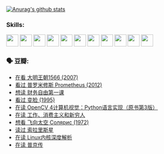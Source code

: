 
[![Anurag's github stats](https://github-readme-stats.vercel.app/api?username=w940853815)](https://github.com/anuraghazra/github-readme-stats)

### Skills:

<code><img height="32" src="https://cdn.jsdelivr.net/npm/simple-icons@v5/icons/python.svg"></code>
<code><img height="32" src="https://cdn.jsdelivr.net/npm/simple-icons@v5/icons/javascript.svg"></code>
<code><img height="32" src="https://cdn.jsdelivr.net/npm/simple-icons@v5/icons/django.svg"></code>
<code><img height="32" src="https://cdn.jsdelivr.net/npm/simple-icons@v5/icons/flask.svg"></code>
<code><img height="32" src="https://cdn.jsdelivr.net/npm/simple-icons@v5/icons/vuetify.svg"></code>
<code><img height="32" src="https://cdn.jsdelivr.net/npm/simple-icons@v5/icons/git.svg"></code>
<code><img height="32" src="https://cdn.jsdelivr.net/npm/simple-icons@v5/icons/docker.svg"></code>
<code><img height="32" src="https://cdn.jsdelivr.net/npm/simple-icons@v5/icons/postgresql.svg"></code>
<code><img height="32" src="https://cdn.jsdelivr.net/npm/simple-icons@v5/icons/elasticsearch.svg"></code>
<code><img height="32" src="https://cdn.jsdelivr.net/npm/simple-icons@v5/icons/macos.svg"></code>
<code><img height="32" src="https://cdn.jsdelivr.net/npm/simple-icons@v5/icons/linux.svg"></code>

### 🗣 豆瓣:

<!-- DOUBAN-ACTIVITIES:START -->
- [在看 大明王朝1566‎ (2007)](https://www.douban.com/people/136069238/status/3800275133/?_i=47641716)
- [看过 普罗米修斯 Prometheus‎ (2012)](https://www.douban.com/people/136069238/status/3795487470/?_i=47641716)
- [想读 财务自由第一课](https://www.douban.com/people/136069238/status/3794955007/?_i=47641716)
- [看过 变脸‎ (1995)](https://www.douban.com/people/136069238/status/3794210254/?_i=47641716)
- [在读 OpenCV 4计算机视觉：Python语言实现（原书第3版）](https://www.douban.com/people/136069238/status/3794059733/?_i=47641717)
- [在读 工作、消费主义和新穷人](https://www.douban.com/people/136069238/status/3793862963/?_i=47641717)
- [想看 飞向太空 Солярис‎ (1972)](https://www.douban.com/people/136069238/status/3792219567/?_i=47641717)
- [读过 索拉里斯星](https://www.douban.com/people/136069238/status/3792213928/?_i=47641717)
- [在读 Linux内核深度解析](https://www.douban.com/people/136069238/status/3790997133/?_i=47641717)
- [在读 普京传](https://www.douban.com/people/136069238/status/3786411478/?_i=47641717)
<!-- DOUBAN-ACTIVITIES:END -->
<!--
**w940853815/w940853815** is a ✨ _special_ ✨ repository because its `README.md` (this file) appears on your GitHub profile.

Here are some ideas to get you started:

- 🔭 I’m currently working on ...
- 🌱 I’m currently learning ...
- 👯 I’m looking to collaborate on ...
- 🤔 I’m looking for help with ...
- 💬 Ask me about ...
- 📫 How to reach me: ...
- 😄 Pronouns: ...
- ⚡ Fun fact: ...
-->

